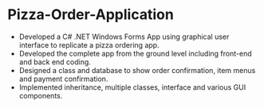 # Pizza-Order-Application

- Developed a C# .NET Windows Forms App using graphical user interface to replicate a pizza ordering app.
- Developed the complete app from the ground level including front-end and back end coding. 
- Designed a class and database to show order confirmation, item menus and payment confirmation.
- Implemented inheritance, multiple classes, interface and various GUI components.
